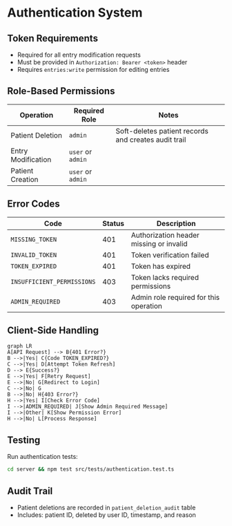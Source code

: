 # Authentication System

## Token Requirements
- Required for all entry modification requests
- Must be provided in `Authorization: Bearer <token>` header
- Requires `entries:write` permission for editing entries

## Role-Based Permissions
| Operation | Required Role | Notes |
|-----------|---------------|-------|
| Patient Deletion | `admin` | Soft-deletes patient records and creates audit trail |
| Entry Modification | `user` or `admin` | |
| Patient Creation | `user` or `admin` | |

## Error Codes
| Code | Status | Description |
|------|--------|-------------|
| `MISSING_TOKEN` | 401 | Authorization header missing or invalid |
| `INVALID_TOKEN` | 401 | Token verification failed |
| `TOKEN_EXPIRED` | 401 | Token has expired |
| `INSUFFICIENT_PERMISSIONS` | 403 | Token lacks required permissions |
| `ADMIN_REQUIRED` | 403 | Admin role required for this operation |

## Client-Side Handling
```mermaid
graph LR
A[API Request] --> B{401 Error?}
B -->|Yes| C{Code TOKEN_EXPIRED?}
C -->|Yes| D[Attempt Token Refresh]
D --> E{Success?}
E -->|Yes| F[Retry Request]
E -->|No| G[Redirect to Login]
C -->|No| G
B -->|No| H{403 Error?}
H -->|Yes| I[Check Error Code]
I -->|ADMIN_REQUIRED| J[Show Admin Required Message]
I -->|Other| K[Show Permission Error]
H -->|No| L[Process Response]
```

## Testing
Run authentication tests:
```bash
cd server && npm test src/tests/authentication.test.ts
```

## Audit Trail
- Patient deletions are recorded in `patient_deletion_audit` table
- Includes: patient ID, deleted by user ID, timestamp, and reason